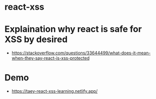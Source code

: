 # react-xss
# Explaination why react is safe for XSS by desired
- https://stackoverflow.com/questions/33644499/what-does-it-mean-when-they-say-react-is-xss-protected

# Demo
- https://taey-react-xss-learning.netlify.app/

